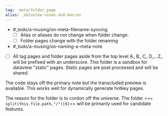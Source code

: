 ```yaml
---
tag: _meta/folder_page 
alias: _dataview-views-and-macros
---
```

* #_todo/a-musing/on-meta-filename-syncing
    * [ ] Alias or aliases do not change when folder change.
    * [ ] Folder pages change with the folder renaming 

* #_todo/a-musing/on-naming-a-meta-note
- [ ] All tag pages and folder pages aside from the top level  A_ B_ C_ D_...Z_ will be prefixed with an underscore. 
This folder is a sandbox for dataview "static" pages. Static pages are post processed and will be shared. 

The code stays off the primary note but the transcluded preview is available. This works well for dynamically generate hotkey pages.

The reason for the folder is to cordon off the universe. The folder ==`= split(this.file.path,"/")[0]`== will be primarily used for candidate features. 



